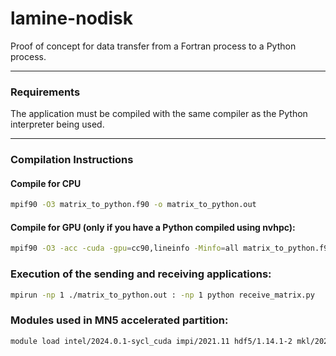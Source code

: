 # lamine-nodisk

Proof of concept for data transfer from a Fortran process to a Python process.

---

### Requirements

The application must be compiled with the same compiler as the Python interpreter being used.

---

### Compilation Instructions

#### Compile for CPU
```bash
mpif90 -O3 matrix_to_python.f90 -o matrix_to_python.out
```

#### Compile for GPU (only if you have a Python compiled using nvhpc):
```bash
mpif90 -O3 -acc -cuda -gpu=cc90,lineinfo -Minfo=all matrix_to_python.f90 -o matrix_to_python.out
```

### Execution of the sending and receiving applications:
```bash
mpirun -np 1 ./matrix_to_python.out : -np 1 python receive_matrix.py
```

### Modules used in MN5 accelerated partition:
```bash
module load intel/2024.0.1-sycl_cuda impi/2021.11 hdf5/1.14.1-2 mkl/2024.0 python/3.12.1
```